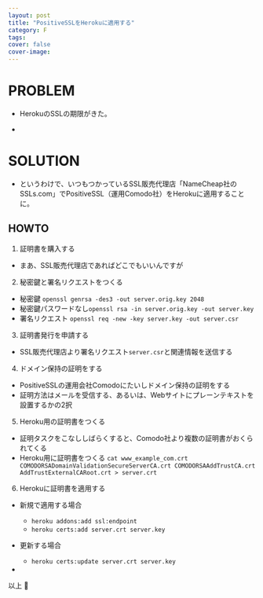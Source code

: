 ```yaml
---
layout: post
title: "PositiveSSLをHerokuに適用する"
category: F
tags:
cover: false
cover-image:
---
```


# PROBLEM
- HerokuのSSLの期限がきた。

-

# SOLUTION
- というわけで、いつもつかっているSSL販売代理店「NameCheap社のSSLs.com」でPositiveSSL（運用Comodo社）をHerokuに適用することに。

## HOWTO
1. 証明書を購入する
  - まあ、SSL販売代理店であればどこでもいいんですが
2. 秘密鍵と署名リクエストをつくる
  - 秘密鍵 `openssl genrsa -des3 -out server.orig.key 2048`
  - 秘密鍵パスワードなし`openssl rsa -in server.orig.key -out server.key`
  - 署名リクエスト `openssl req -new -key server.key -out server.csr`
3. 証明書発行を申請する
  - SSL販売代理店より署名リクエスト`server.csr`と関連情報を送信する
4. ドメイン保持の証明をする
  - PositiveSSLの運用会社Comodoにたいしドメイン保持の証明をする
  - 証明方法はメールを受信する、あるいは、Webサイトにプレーンテキストを設置するかの2択
5. Heroku用の証明書をつくる
  - 証明タスクをこなししばらくすると、Comodo社より複数の証明書がおくられてくる
  - Heroku用に証明書をつくる `cat www_example_com.crt COMODORSADomainValidationSecureServerCA.crt COMODORSAAddTrustCA.crt AddTrustExternalCARoot.crt > server.crt`
6. Herokuに証明書を適用する
  - 新規で適用する場合
    - `heroku addons:add ssl:endpoint`
    - `heroku certs:add server.crt server.key`
  - 更新する場合
    - `heroku certs:update server.crt server.key`

-

以上 :construction_worker:
